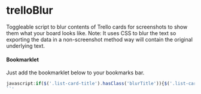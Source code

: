 # trelloBlur

Toggleable script to blur contents of Trello cards for screenshots to show them what your board looks like. Note: It uses CSS to blur the text so exporting the data in a non-screenshot method way will contain the original underlying text.

#### Bookmarklet

Just add the bookmarklet below to your bookmarks bar.

```javascript
javascript:if($('.list-card-title').hasClass('blurTitle')){$('.list-card-title').css({"color":"black","text-shadow":"none"}).removeClass('blurTitle');}else{$('.list-card-title').css({"color":"transparent","text-shadow":"0 0 10px black"}).addClass('blurTitle');};void 0;)
``'